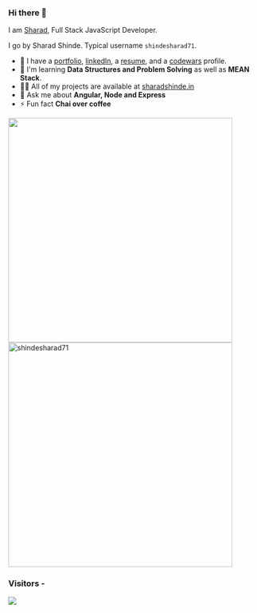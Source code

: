 ### Hi there 👋

I am [Sharad](https://sharadshinde.in), Full Stack JavaScript Developer.

I go by Sharad Shinde. Typical username `shindesharad71`.

+ 🌱 I have a [portfolio], [linkedIn], a [resume], and a [codewars] profile.
+ 🤔 I'm learning **Data Structures and Problem Solving** as well as **MEAN Stack**.
+ 👨‍💻 All of my projects are available at [sharadshinde.in]
+ 💬 Ask me about **Angular, Node and Express**
+ ⚡ Fun fact **Chai over coffee**


<p float="left">
  <img src="https://github-readme-stats.vercel.app/api?username=shindesharad71&show_icons=true&text_color=fff&bg_color=151515&title_color=fff" width="450" />
  <img src="https://github-readme-streak-stats.herokuapp.com/?user=shindesharad71&" alt="shindesharad71" width="450" /> 
</p>

### Visitors - 
<img align="center" src="https://profile-counter.glitch.me/shindesharad71/count.svg">

 [portfolio]: https://sharadshinde.in
 [linkedIn]: https://www.linkedin.com/in/shindesharad71/
 [resume]: https://resume.sharadshinde.in
 [codewars]: https://www.codewars.com/users/shindesharad71
 [sharadshinde.in]: https://sharadshinde.in
